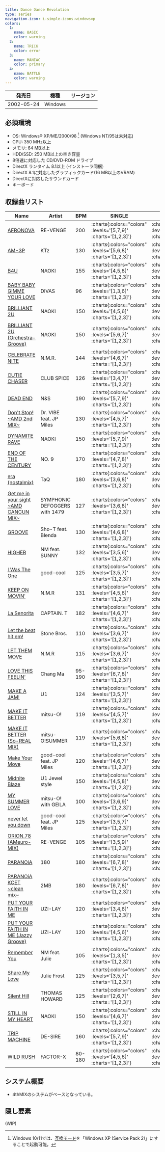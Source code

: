```yaml
---
title: Dance Dance Revolution
type: series
navigation.icon: i-simple-icons-windowsxp
colors:
  1:
    name: BASIC
    color: warning
  2:
    name: TRICK
    color: error
  3:
    name: MANIAC
    color: primary
  4:
    name: BATTLE
    color: warning
---
```


|発売日|機種|リージョン|
|------|----|---------|
|2002-05-24|Windows||

## 必須環境

- OS: Windows® XP/ME/2000/98 [^1] (Windows NT/95は未対応)
- CPU: 350 MHz以上
- メモリ: 64 MB以上
- HDD/SSD: 250 MB以上の空き容量
- 8倍速に対応した CD/DVD-ROM ドライブ
- DirectX ランタイム 8.1以上 (インストーラ同梱)
- DirectX 8.1に対応したグラフィックカード(16 MB以上のVRAM)
- DirectXに対応したサウンドカード
- キーボード

[^1]: Windows 10/11では、[互換モード](https://support.microsoft.com/ja-jp/windows/%E5%8F%A4%E3%81%84%E3%82%A2%E3%83%97%E3%83%AA%E3%82%84%E3%83%97%E3%83%AD%E3%82%B0%E3%83%A9%E3%83%A0%E3%82%92-windows-%E3%81%A8%E4%BA%92%E6%8F%9B%E6%80%A7%E3%81%AE%E3%81%82%E3%82%8B%E3%82%82%E3%81%AE%E3%81%AB%E3%81%99%E3%82%8B-783d6dd7-b439-bdb0-0490-54eea0f45938)を「Windows XP (Service Pack 2)」にすることで起動可能。

## 収録曲リスト

|Name|Artist|BPM|SINGLE|DOUBLE|BATTLE|6-PANELS|
|----|------|---|------|------|------|--------|
|[AFRONOVA](/playstation-jp/3rd/afronova)|RE-VENGE|200| :charts{:colors="colors" :levels='[5,7,9]' :charts='[1,2,3]'} | :charts{:colors="colors" :levels='[5,6,9]' :charts='[1,2,3]'} | :charts{:colors="colors" :levels='[7]' :charts='[4]'} | :charts{:colors="colors" :levels='[6,7,8]' :charts='[1,2,3]'} |
|[AM-3P](/playstation-jp/2nd/am-3p)|KTz|130| :charts{:colors="colors" :levels='[5,6,8]' :charts='[1,2,3]'} | :charts{:colors="colors" :levels='[3,6,8]' :charts='[1,2,3]'} | :charts{:colors="colors" :levels='[6]' :charts='[4]'} | :charts{:colors="colors" :levels='[5,6,7]' :charts='[1,2,3]'} |
|[B4U](/playstation-jp/4th/b4u)|NAOKI|155| :charts{:colors="colors" :levels='[4,5,8]' :charts='[1,2,3]'} | :charts{:colors="colors" :levels='[4,5,8]' :charts='[1,2,3]'} | :charts{:colors="colors" :levels='[6]' :charts='[4]'} | :charts{:colors="colors" :levels='[4,6,7]' :charts='[1,2,3]'} |
|[BABY BABY GIMME YOUR LOVE](/playstation-jp/4th/baby-baby-gimme-your-love)|DIVAS|96| :charts{:colors="colors" :levels='[1,3,6]' :charts='[1,2,3]'} | :charts{:colors="colors" :levels='[1,3,5]' :charts='[1,2,3]'} | :charts{:colors="colors" :levels='[4]' :charts='[4]'} | :charts{:colors="colors" :levels='[2,4,6]' :charts='[1,2,3]'} |
|[BRILLIANT 2U](/playstation-jp/2nd/brilliant-2u)|NAOKI|150| :charts{:colors="colors" :levels='[4,5,6]' :charts='[1,2,3]'} | :charts{:colors="colors" :levels='[4,5,7]' :charts='[1,2,3]'} | :charts{:colors="colors" :levels='[5]' :charts='[4]'} | :charts{:colors="colors" :levels='[4,6,7]' :charts='[1,2,3]'} |
|[BRILLIANT 2U (Orchestra-Groove)](/playstation-jp/2nd/brilliant-2u-orchestra-groove)|NAOKI|150| :charts{:colors="colors" :levels='[5,6,7]' :charts='[1,2,3]'} | :charts{:colors="colors" :levels='[4,5,7]' :charts='[1,2,3]'} | :charts{:colors="colors" :levels='[7]' :charts='[4]'} | :charts{:colors="colors" :levels='[4,6,7]' :charts='[1,2,3]'} |
|[CELEBRATE NITE](/playstation-jp/tkd/celebrate-nite)|N.M.R.|144| :charts{:colors="colors" :levels='[4,6,7]' :charts='[1,2,3]'} | :charts{:colors="colors" :levels='[3,6,7]' :charts='[1,2,3]'} | :charts{:colors="colors" :levels='[5]' :charts='[4]'} | :charts{:colors="colors" :levels='[4,6,7]' :charts='[1,2,3]'} |
|[CUTIE CHASER](/playstation-jp/3rd/cutie-chaser)|CLUB SPICE|126| :charts{:colors="colors" :levels='[3,4,7]' :charts='[1,2,3]'} | :charts{:colors="colors" :levels='[4,6,8]' :charts='[1,2,3]'} | :charts{:colors="colors" :levels='[5]' :charts='[4]'} | :charts{:colors="colors" :levels='[3,5,7]' :charts='[1,2,3]'} |
|[DEAD END](/playstation-jp/3rd/dead-end)|N&S|190| :charts{:colors="colors" :levels='[5,7,9]' :charts='[1,2,3]'} | :charts{:colors="colors" :levels='[5,7,9]' :charts='[1,2,3]'} | :charts{:colors="colors" :levels='[4]' :charts='[4]'} | :charts{:colors="colors" :levels='[6,7,8]' :charts='[1,2,3]'} |
|[Don't Stop! \~AMD 2nd MIX\~](/playstation-jp/4th/dont-stop)|Dr. VIBE feat. JP Miles|130| :charts{:colors="colors" :levels='[4,5,7]' :charts='[1,2,3]'} | :charts{:colors="colors" :levels='[3,5,6]' :charts='[1,2,3]'} | :charts{:colors="colors" :levels='[7]' :charts='[4]'} | :charts{:colors="colors" :levels='[3,4,6]' :charts='[1,2,3]'} |
|[DYNAMITE RAVE](/dreamcast-jp/2nd/dynamite-rave)|NAOKI|150| :charts{:colors="colors" :levels='[5,7,9]' :charts='[1,2,3]'} | :charts{:colors="colors" :levels='[4,7,9]' :charts='[1,2,3]'} | :charts{:colors="colors" :levels='[6]' :charts='[4]'} | :charts{:colors="colors" :levels='[5,6,8]' :charts='[1,2,3]'} |
|[END OF THE CENTURY](/playstation-jp/3rd/end-of-the-century)|NO. 9|170| :charts{:colors="colors" :levels='[4,7,8]' :charts='[1,2,3]'} | :charts{:colors="colors" :levels='[4,6,8]' :charts='[1,2,3]'} | :charts{:colors="colors" :levels='[4]' :charts='[4]'} | :charts{:colors="colors" :levels='[5,6,9]' :charts='[1,2,3]'} |
|[era (nostalmix)](/playstation-jp/4th/era)|TaQ|180| :charts{:colors="colors" :levels='[3,6,8]' :charts='[1,2,3]'} | :charts{:colors="colors" :levels='[3,6,8]' :charts='[1,2,3]'} | :charts{:colors="colors" :levels='[7]' :charts='[4]'} | :charts{:colors="colors" :levels='[4,6,8]' :charts='[1,2,3]'} |
|[Get me in your sight \~AMD CANCUN MIX\~](/playstation-jp/4th/get-me-in-your-sight)|SYMPHONIC DEFOGGERS with 1479|127| :charts{:colors="colors" :levels='[3,6,8]' :charts='[1,2,3]'} | :charts{:colors="colors" :levels='[3,6,7]' :charts='[1,2,3]'} | :charts{:colors="colors" :levels='[3]' :charts='[4]'} | :charts{:colors="colors" :levels='[3,4,7]' :charts='[1,2,3]'} |
|[GROOVE](/playstation-jp/4th/groove)|Sho-T feat. Blenda|130| :charts{:colors="colors" :levels='[4,6,8]' :charts='[1,2,3]'} | :charts{:colors="colors" :levels='[3,6,8]' :charts='[1,2,3]'} | :charts{:colors="colors" :levels='[6]' :charts='[4]'} | :charts{:colors="colors" :levels='[3,6,8]' :charts='[1,2,3]'} |
|[HIGHER](/playstation-jp/4th/higher)|NM feat. SUNNY|132| :charts{:colors="colors" :levels='[3,5,6]' :charts='[1,2,3]'} | :charts{:colors="colors" :levels='[3,5,7]' :charts='[1,2,3]'} | :charts{:colors="colors" :levels='[7]' :charts='[4]'} | :charts{:colors="colors" :levels='[3,5,7]' :charts='[1,2,3]'} |
|[I Was The One](/playstation-jp/5th/i-was-the-one)|good-cool|125| :charts{:colors="colors" :levels='[3,5,7]' :charts='[1,2,3]'} | :charts{:colors="colors" :levels='[3,5,7]' :charts='[1,2,3]'} || :charts{:colors="colors" :levels='[3,5,6]' :charts='[1,2,3]'} |
|[KEEP ON MOVIN'](/playstation-jp/2nd/keep-on-movin)|N.M.R|131| :charts{:colors="colors" :levels='[4,5,6]' :charts='[1,2,3]'} | :charts{:colors="colors" :levels='[4,5,6]' :charts='[1,2,3]'} | :charts{:colors="colors" :levels='[4]' :charts='[4]'} | :charts{:colors="colors" :levels='[4,6,7]' :charts='[1,2,3]'} |
|[La Senorita](/playstation-jp/3rd/la-senorita)|CAPTAIN. T|182| :charts{:colors="colors" :levels='[4,6,7]' :charts='[1,2,3]'} | :charts{:colors="colors" :levels='[4,6,8]' :charts='[1,2,3]'} | :charts{:colors="colors" :levels='[5]' :charts='[4]'} | :charts{:colors="colors" :levels='[4,6,9]' :charts='[1,2,3]'} |
|[Let the beat hit em!](/playstation-jp/extra/let-the-beat-hit-em)|Stone Bros.|110| :charts{:colors="colors" :levels='[3,6,7]' :charts='[1,2,3]'} | :charts{:colors="colors" :levels='[3,6,7]' :charts='[1,2,3]'} | :charts{:colors="colors" :levels='[5]' :charts='[4]'} | :charts{:colors="colors" :levels='[3,5,7]' :charts='[1,2,3]'} |
|[LET THEM MOVE](/playstation-jp/2nd/let-them-move)|N.M.R|115| :charts{:colors="colors" :levels='[3,6,7]' :charts='[1,2,3]'} | :charts{:colors="colors" :levels='[3,6,7]' :charts='[1,2,3]'} | :charts{:colors="colors" :levels='[5]' :charts='[4]'} | :charts{:colors="colors" :levels='[3,6,7]' :charts='[1,2,3]'} |
|[LOVE THIS FEELIN'](/playstation-jp/2nd/love-this-feelin)|Chang Ma|95-190| :charts{:colors="colors" :levels='[6,7,8]' :charts='[1,2,3]'} | :charts{:colors="colors" :levels='[4,6,8]' :charts='[1,2,3]'} | :charts{:colors="colors" :levels='[6]' :charts='[4]'} | :charts{:colors="colors" :levels='[7,8,8]' :charts='[1,2,3]'} |
|[MAKE A JAM!](/playstation-jp/1st/make-a-jam)|U1|124| :charts{:colors="colors" :levels='[3,5,7]' :charts='[1,2,3]'} | :charts{:colors="colors" :levels='[3,6,7]' :charts='[1,2,3]'} | :charts{:colors="colors" :levels='[6]' :charts='[4]'} | :charts{:colors="colors" :levels='[4,5,8]' :charts='[1,2,3]'} |
|[MAKE IT BETTER](/playstation-jp/1st/make-it-better)|mitsu-O!|119| :charts{:colors="colors" :levels='[4,5,7]' :charts='[1,2,3]'} | :charts{:colors="colors" :levels='[5,6,7]' :charts='[1,2,3]'} | :charts{:colors="colors" :levels='[4]' :charts='[4]'} | :charts{:colors="colors" :levels='[5,7,7]' :charts='[1,2,3]'} |
|[MAKE IT BETTER (So-REAL MIX)](/playstation-jp/2nd/make-it-better-so-real)|mitsu-O!SUMMER|119| :charts{:colors="colors" :levels='[5,6,8]' :charts='[1,2,3]'} | :charts{:colors="colors" :levels='[5,6,8]' :charts='[1,2,3]'} | :charts{:colors="colors" :levels='[8]' :charts='[4]'} | :charts{:colors="colors" :levels='[5,7,8]' :charts='[1,2,3]'} |
|[Make Your Move](/playstation-jp/4th/make-your-move)|good-cool feat. JP Miles|120| :charts{:colors="colors" :levels='[4,6,7]' :charts='[1,2,3]'} | :charts{:colors="colors" :levels='[3,5,6]' :charts='[1,2,3]'} | :charts{:colors="colors" :levels='[7]' :charts='[4]'} | :charts{:colors="colors" :levels='[4,6,9]' :charts='[1,2,3]'} |
|[Midnite Blaze](/playstation-jp/4th/midnite-blaze)|U1 Jewel style|150| :charts{:colors="colors" :levels='[4,5,8]' :charts='[1,2,3]'} | :charts{:colors="colors" :levels='[4,5,7]' :charts='[1,2,3]'} | :charts{:colors="colors" :levels='[7]' :charts='[4]'} | :charts{:colors="colors" :levels='[4,5,8]' :charts='[1,2,3]'} |
|[MY SUMMER LOVE](/playstation-jp/4th/my-summer-love)|mitsu-O! with GEILA|100| :charts{:colors="colors" :levels='[3,6,9]' :charts='[1,2,3]'} | :charts{:colors="colors" :levels='[3,5,7]' :charts='[1,2,3]'} | :charts{:colors="colors" :levels='[4]' :charts='[4]'} | :charts{:colors="colors" :levels='[3,5,8]' :charts='[1,2,3]'} |
|[never let you down](/playstation-jp/4th/never-let-you-down)|good-cool feat. JP Miles|125| :charts{:colors="colors" :levels='[3,5,7]' :charts='[1,2,3]'} | :charts{:colors="colors" :levels='[3,5,6]' :charts='[1,2,3]'} | :charts{:colors="colors" :levels='[7]' :charts='[4]'} | :charts{:colors="colors" :levels='[4,5,7]' :charts='[1,2,3]'} |
|[ORION.78 (AMeuro-MIX)](/playstation-jp/4th/orion-78-ameuro)|RE-VENGE|105| :charts{:colors="colors" :levels='[3,5,9]' :charts='[1,2,3]'} | :charts{:colors="colors" :levels='[3,5,8]' :charts='[1,2,3]'} | :charts{:colors="colors" :levels='[7]' :charts='[4]'} | :charts{:colors="colors" :levels='[3,5,7]' :charts='[1,2,3]'} |
|[PARANOiA](/playstation-jp/1st/paranoia)|180|180| :charts{:colors="colors" :levels='[6,7,8]' :charts='[1,2,3]'} | :charts{:colors="colors" :levels='[6,7,8]' :charts='[1,2,3]'} | :charts{:colors="colors" :levels='[7]' :charts='[4]'} | :charts{:colors="colors" :levels='[7,8,9]' :charts='[1,2,3]'} |
|[PARANOiA KCET \~clean mix\~](/playstation-jp/1st/paranoia-kcet)|2MB|180| :charts{:colors="colors" :levels='[6,7,8]' :charts='[1,2,3]'} | :charts{:colors="colors" :levels='[6,7,8]' :charts='[1,2,3]'} | :charts{:colors="colors" :levels='[7]' :charts='[4]'} | :charts{:colors="colors" :levels='[7,8,9]' :charts='[1,2,3]'} |
|[PUT YOUR FAITH IN ME](/playstation-jp/2nd/put-your-faith-in-me)|UZI-LAY|120| :charts{:colors="colors" :levels='[3,4,6]' :charts='[1,2,3]'} | :charts{:colors="colors" :levels='[3,4,6]' :charts='[1,2,3]'} | :charts{:colors="colors" :levels='[5]' :charts='[4]'} | :charts{:colors="colors" :levels='[4,5,6]' :charts='[1,2,3]'} |
|[PUT YOUR FAITH IN ME (Jazzy Groove)](/playstation-jp/2nd/put-your-faith-in-me-jazzy-groove)|UZI-LAY|120| :charts{:colors="colors" :levels='[4,5,6]' :charts='[1,2,3]'} | :charts{:colors="colors" :levels='[5,6,6]' :charts='[1,2,3]'} | :charts{:colors="colors" :levels='[5]' :charts='[4]'} | :charts{:colors="colors" :levels='[5,6,8]' :charts='[1,2,3]'} |
|[Remember You](/playstation-jp/extra/remember-you)|NM feat. Julie|105| :charts{:colors="colors" :levels='[1,3,5]' :charts='[1,2,3]'} | :charts{:colors="colors" :levels='[1,3,5]' :charts='[1,2,3]'} || :charts{:colors="colors" :levels='[1,3,5]' :charts='[1,2,3]'} |
|[Share My Love](/playstation-jp/4th/share-my-love)|Julie Frost|125| :charts{:colors="colors" :levels='[3,5,7]' :charts='[1,2,3]'} | :charts{:colors="colors" :levels='[3,4,5]' :charts='[1,2,3]'} | :charts{:colors="colors" :levels='[4]' :charts='[4]'} | :charts{:colors="colors" :levels='[3,4,5]' :charts='[1,2,3]'} |
|[Silent Hill](/playstation-jp/3rd/silent-hill)|THOMAS HOWARD|125| :charts{:colors="colors" :levels='[2,6,7]' :charts='[1,2,3]'} | :charts{:colors="colors" :levels='[3,6,7]' :charts='[1,2,3]'} | :charts{:colors="colors" :levels='[3]' :charts='[4]'} | :charts{:colors="colors" :levels='[4,5,7]' :charts='[1,2,3]'} |
|[STILL IN MY HEART](/playstation-jp/5th/still-in-my-heart)|NAOKI|150| :charts{:colors="colors" :levels='[4,6,7]' :charts='[1,2,3]'} | :charts{:colors="colors" :levels='[4,6,7]' :charts='[1,2,3]'} || :charts{:colors="colors" :levels='[4,5,7]' :charts='[1,2,3]'} |
|[TRIP MACHINE](/playstation-jp/1st/trip-machine)|DE-SIRE|160| :charts{:colors="colors" :levels='[5,7,9]' :charts='[1,2,3]'} | :charts{:colors="colors" :levels='[5,7,9]' :charts='[1,2,3]'} | :charts{:colors="colors" :levels='[8]' :charts='[4]'} | :charts{:colors="colors" :levels='[7,8,8]' :charts='[1,2,3]'} |
|[WILD RUSH](/playstation-jp/extra/wild-rush)|FACTOR-X|80-180| :charts{:colors="colors" :levels='[4,5,6]' :charts='[1,2,3]'} | :charts{:colors="colors" :levels='[4,5,7]' :charts='[1,2,3]'} | :charts{:colors="colors" :levels='[7]' :charts='[4]'} | :charts{:colors="colors" :levels='[4,6,8]' :charts='[1,2,3]'} |

## システム概要

- 4thMIXのシステムがベースとなっている。

## 隠し要素

(WIP)